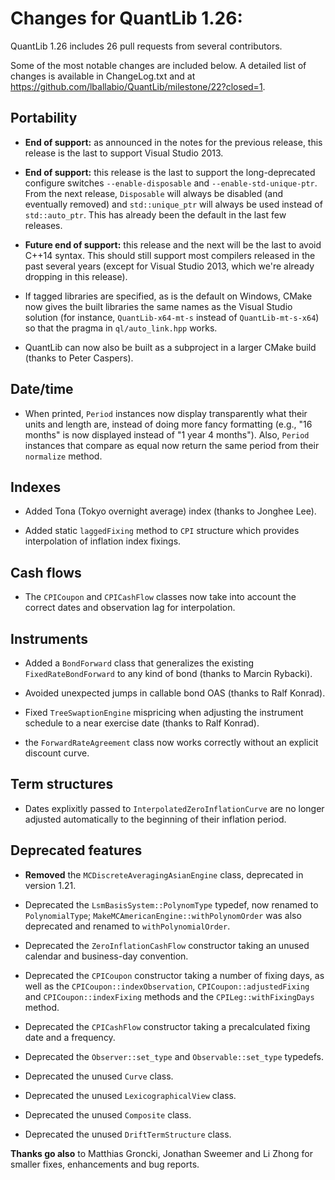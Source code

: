 Changes for QuantLib 1.26:
==========================

QuantLib 1.26 includes 26 pull requests from several contributors.

Some of the most notable changes are included below.
A detailed list of changes is available in ChangeLog.txt and at
<https://github.com/lballabio/QuantLib/milestone/22?closed=1>.

Portability
-----------

- **End of support:** as announced in the notes for the previous
  release, this release is the last to support Visual Studio 2013.

- **End of support:** this release is the last to support the
  long-deprecated configure switches `--enable-disposable` and
  `--enable-std-unique-ptr`.  From the next release, `Disposable` will
  always be disabled (and eventually removed) and `std::unique_ptr`
  will always be used instead of `std::auto_ptr`.  This has already
  been the default in the last few releases.

- **Future end of support:** this release and the next will be the
  last to avoid C++14 syntax.  This should still support most
  compilers released in the past several years (except for Visual
  Studio 2013, which we're already dropping in this release).

- If tagged libraries are specified, as is the default on Windows,
  CMake now gives the built libraries the same names as the Visual
  Studio solution (for instance, `QuantLib-x64-mt-s` instead of
  `QuantLib-mt-s-x64`) so that the pragma in `ql/auto_link.hpp` works.

- QuantLib can now also be built as a subproject in a larger CMake
  build (thanks to Peter Caspers).

Date/time
---------

- When printed, `Period` instances now display transparently what
  their units and length are, instead of doing more fancy formatting
  (e.g., "16 months" is now displayed instead of "1 year 4 months").
  Also, `Period` instances that compare as equal now return the same
  period from their `normalize` method.

Indexes
-------

- Added Tona (Tokyo overnight average) index (thanks to Jonghee Lee).

- Added static `laggedFixing` method to `CPI` structure which provides
  interpolation of inflation index fixings.

Cash flows
----------

- The `CPICoupon` and `CPICashFlow` classes now take into account the
  correct dates and observation lag for interpolation.

Instruments
-----------

- Added a `BondForward` class that generalizes the existing
  `FixedRateBondForward` to any kind of bond (thanks to Marcin
  Rybacki).

- Avoided unexpected jumps in callable bond OAS (thanks to Ralf Konrad).

- Fixed `TreeSwaptionEngine` mispricing when adjusting the instrument
  schedule to a near exercise date (thanks to Ralf Konrad).

- the `ForwardRateAgreement` class now works correctly without an
  explicit discount curve.

Term structures
---------------

- Dates explixitly passed to `InterpolatedZeroInflationCurve` are no
  longer adjusted automatically to the beginning of their inflation period.

Deprecated features
-------------------

- **Removed** the `MCDiscreteAveragingAsianEngine` class, deprecated
  in version 1.21.

- Deprecated the `LsmBasisSystem::PolynomType` typedef, now renamed to
  `PolynomialType`; `MakeMCAmericanEngine::withPolynomOrder` was also
  deprecated and renamed to `withPolynomialOrder`.

- Deprecated the `ZeroInflationCashFlow` constructor taking an unused
  calendar and business-day convention.

- Deprecated the `CPICoupon` constructor taking a number of fixing
  days, as well as the `CPICoupon::indexObservation`,
  `CPICoupon::adjustedFixing` and `CPICoupon::indexFixing` methods
  and the `CPILeg::withFixingDays` method.

- Deprecated the `CPICashFlow` constructor taking a precalculated fixing date and a frequency.

- Deprecated the `Observer::set_type` and `Observable::set_type` typedefs.

- Deprecated the unused `Curve` class.

- Deprecated the unused `LexicographicalView` class.

- Deprecated the unused `Composite` class.

- Deprecated the unused `DriftTermStructure` class.


**Thanks go also** to Matthias Groncki, Jonathan Sweemer and Li Zhong
for smaller fixes, enhancements and bug reports.
